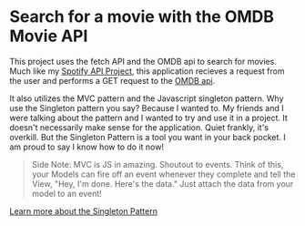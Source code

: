 # Search for a movie with the OMDB Movie API
This project uses the fetch API and the OMDB api to search for movies. Much like my [Spotify API Project](https://github.com/jonathandavidpollock/spotifyAPI),
this application recieves a request from the user and performs a GET request to the [OMDB api](http://www.omdbapi.com/).

It also utilizes the MVC pattern and the Javascript singleton pattern. Why use the Singleton pattern you say? Because I wanted to. My friends and I were talking about the pattern and I wanted to try and use it in a project. It doesn't necessarily make sense for the application. Quiet frankly, it's overkill. But the Singleton Pattern
is a tool you want in your back pocket. I am proud to say I know how to do it now! 

> Side Note: MVC is JS in amazing. Shoutout to events. Think of this, your Models can fire off an event whenever they complete and tell the View, "Hey, I'm done. Here's the data." Just attach the data from your model to an event! 

[Learn more about the Singleton Pattern](https://en.wikipedia.org/wiki/Singleton_pattern)
